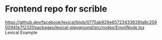 # Frontend repo for scrible

https://github.dev/facebook/lexical/blob/0775ab929e65723433626fa8c25900941e7f232f/packages/lexical-playground/src/nodes/EmojiNode.tsx
Lexical Example


